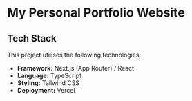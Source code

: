 # My Personal Portfolio Website

## Tech Stack
This project utilises the following technologies:
- **Framework:** Next.js (App Router) / React
- **Language:** TypeScript
- **Styling:** Tailwind CSS
- **Deployment:** Vercel
